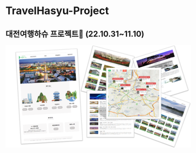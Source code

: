 # TravelHasyu-Project

## 대전여행하슈 프로젝트🌈 (22.10.31~11.10)

<div align=center> 
<img src="image/travel.png" width="700">
</div> 
<br>
